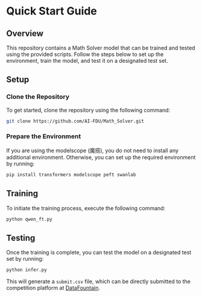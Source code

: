 # Quick Start Guide

## Overview

This repository contains a Math Solver model that can be trained and tested using the provided scripts. Follow the steps below to set up the environment, train the model, and test it on a designated test set.

## Setup

### Clone the Repository

To get started, clone the repository using the following command:

```bash
git clone https://github.com/AI-FDU/Math_Solver.git
```

### Prepare the Environment

If you are using the modelscope (魔搭), you do not need to install any additional environment. Otherwise, you can set up the required environment by running:

```bash
pip install transformers modelscope peft swanlab
```

## Training

To initiate the training process, execute the following command:

```bash
python qwen_ft.py
```

## Testing

Once the training is complete, you can test the model on a designated test set by running:

```bash
python infer.py
```

This will generate a `submit.csv` file, which can be directly submitted to the competition platform at [DataFountain](https://www.datafountain.cn/competitions/467/submits).
